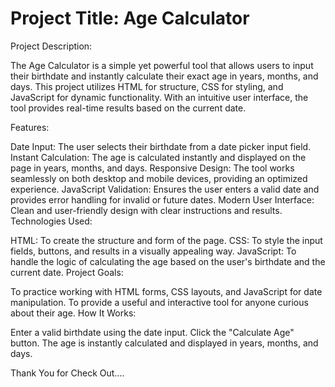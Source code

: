 # Project Title: Age Calculator

Project Description:

The Age Calculator is a simple yet powerful tool that allows users to input their birthdate and instantly calculate their exact age in years, months, and days. This project utilizes HTML for structure, CSS for styling, and JavaScript for dynamic functionality. With an intuitive user interface, the tool provides real-time results based on the current date.

Features:

Date Input: The user selects their birthdate from a date picker input field.
Instant Calculation: The age is calculated instantly and displayed on the page in years, months, and days.
Responsive Design: The tool works seamlessly on both desktop and mobile devices, providing an optimized experience.
JavaScript Validation: Ensures the user enters a valid date and provides error handling for invalid or future dates.
Modern User Interface: Clean and user-friendly design with clear instructions and results.
Technologies Used:

HTML: To create the structure and form of the page.
CSS: To style the input fields, buttons, and results in a visually appealing way.
JavaScript: To handle the logic of calculating the age based on the user's birthdate and the current date.
Project Goals:

To practice working with HTML forms, CSS layouts, and JavaScript for date manipulation.
To provide a useful and interactive tool for anyone curious about their age.
How It Works:

Enter a valid birthdate using the date input.
Click the "Calculate Age" button.
The age is instantly calculated and displayed in years, months, and days.


Thank You for Check Out....